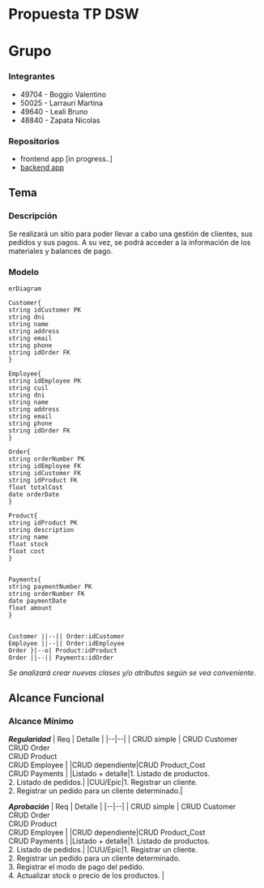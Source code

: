 # Propuesta TP DSW

# Grupo
### Integrantes
* 49704 - Boggio Valentino
* 50025 - Larrauri Martina
* 49640 - Leali Bruno
* 48840 - Zapata Nicolas

### Repositorios
* frontend app [in progress..]
* [backend app](https://github.com/valentttino/backend-tp-dsw-2024)
## Tema
### Descripción
Se realizará un sitio para poder llevar a cabo una gestión de clientes, sus pedidos y sus pagos. A su vez, se podrá acceder a la información de los materiales y balances de pago.
### Modelo
```mermaid
erDiagram

Customer{
string idCustomer PK
string dni
string name
string address
string email
string phone
string idOrder FK
}

Employee{
string idEmployee PK
string cuil
string dni
string name
string address
string email
string phone
string idOrder FK
}

Order{
string orderNumber PK
string idEmployee FK
string idCustomer FK
string idProduct FK
float totalCost
date orderDate
}

Product{
string idProduct PK
string description
string name
float stock
float cost
}


Payments{
string paymentNumber PK
string orderNumber FK 
date paymentDate
float amount 
}


Customer ||--|| Order:idCustomer
Employee ||--|| Order:idEmployee
Order }|--o| Product:idProduct
Order ||--|| Payments:idOrder
```

*Se analizará crear nuevas clases y/o atributos según se vea conveniente.*
## Alcance Funcional
### Alcance Mínimo
***Regularidad***
| Req | Detalle |
|--|--|
| CRUD simple | CRUD Customer <br> CRUD Order <br> CRUD Product <br> CRUD Employee |
|CRUD dependiente|CRUD Product_Cost <br> CRUD Payments |
|Listado + detalle|1. Listado de productos. <br> 2. Listado de pedidos.|
|CUU/Epic|1. Registrar un cliente. <br> 2. Registrar un pedido para un cliente determinado.|

***Aprobación***
| Req | Detalle |
|--|--|
| CRUD simple | CRUD Customer <br> CRUD Order <br> CRUD Product <br> CRUD Employee |
|CRUD dependiente|CRUD Product_Cost <br> CRUD Payments |
|Listado + detalle|1. Listado de productos. <br> 2. Listado de pedidos.|
|CUU/Epic|1. Registrar un cliente. <br> 2. Registrar un pedido para un cliente determinado. <br> 3. Registrar el modo de pago del pedido. <br> 4. Actualizar stock o precio de los productos. |



